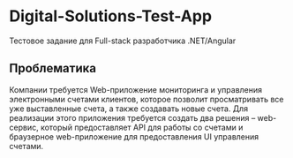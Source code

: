 # Digital-Solutions-Test-App

Тестовое задание для Full-stack разработчика .NET/Angular

## Проблематика

Компании требуется Web-приложение мониторинга и управления электронными счетами клиентов, которое позволит просматривать все уже выставленные счета, а также создавать новые счета. Для реализации этого приложения требуется создать два решения – web-сервис, который предоставляет API для работы со счетами и браузерное web-приложение для предоставления UI управления счетами.